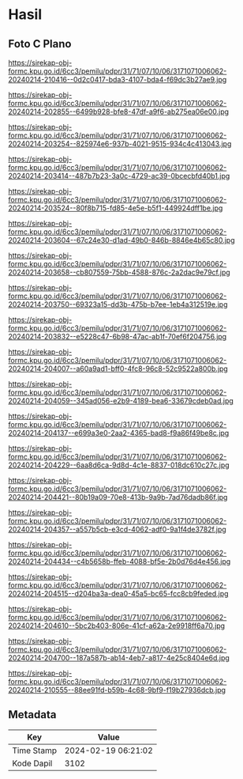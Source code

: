 # Hasil

## Foto C Plano

https://sirekap-obj-formc.kpu.go.id/6cc3/pemilu/pdpr/31/71/07/10/06/3171071006062-20240214-210416--0d2c0417-bda3-4107-bda4-f69dc3b27ae9.jpg

https://sirekap-obj-formc.kpu.go.id/6cc3/pemilu/pdpr/31/71/07/10/06/3171071006062-20240214-202855--6499b928-bfe8-47df-a9f6-ab275ea06e00.jpg

https://sirekap-obj-formc.kpu.go.id/6cc3/pemilu/pdpr/31/71/07/10/06/3171071006062-20240214-203254--825974e6-937b-4021-9515-934c4c413043.jpg

https://sirekap-obj-formc.kpu.go.id/6cc3/pemilu/pdpr/31/71/07/10/06/3171071006062-20240214-203414--487b7b23-3a0c-4729-ac39-0bcecbfd40b1.jpg

https://sirekap-obj-formc.kpu.go.id/6cc3/pemilu/pdpr/31/71/07/10/06/3171071006062-20240214-203524--80f8b715-fd85-4e5e-b5f1-449924dff1be.jpg

https://sirekap-obj-formc.kpu.go.id/6cc3/pemilu/pdpr/31/71/07/10/06/3171071006062-20240214-203604--67c24e30-d1ad-49b0-846b-8846e4b65c80.jpg

https://sirekap-obj-formc.kpu.go.id/6cc3/pemilu/pdpr/31/71/07/10/06/3171071006062-20240214-203658--cb807559-75bb-4588-876c-2a2dac9e79cf.jpg

https://sirekap-obj-formc.kpu.go.id/6cc3/pemilu/pdpr/31/71/07/10/06/3171071006062-20240214-203750--69323a15-dd3b-475b-b7ee-1eb4a312519e.jpg

https://sirekap-obj-formc.kpu.go.id/6cc3/pemilu/pdpr/31/71/07/10/06/3171071006062-20240214-203832--e5228c47-6b98-47ac-ab1f-70ef6f204756.jpg

https://sirekap-obj-formc.kpu.go.id/6cc3/pemilu/pdpr/31/71/07/10/06/3171071006062-20240214-204007--a60a9ad1-bff0-4fc8-96c8-52c9522a800b.jpg

https://sirekap-obj-formc.kpu.go.id/6cc3/pemilu/pdpr/31/71/07/10/06/3171071006062-20240214-204059--345ad056-e2b9-4189-bea6-33679cdeb0ad.jpg

https://sirekap-obj-formc.kpu.go.id/6cc3/pemilu/pdpr/31/71/07/10/06/3171071006062-20240214-204137--e699a3e0-2aa2-4365-bad8-f9a86f49be8c.jpg

https://sirekap-obj-formc.kpu.go.id/6cc3/pemilu/pdpr/31/71/07/10/06/3171071006062-20240214-204229--6aa8d6ca-9d8d-4c1e-8837-018dc610c27c.jpg

https://sirekap-obj-formc.kpu.go.id/6cc3/pemilu/pdpr/31/71/07/10/06/3171071006062-20240214-204421--80b19a09-70e8-413b-9a9b-7ad76dadb86f.jpg

https://sirekap-obj-formc.kpu.go.id/6cc3/pemilu/pdpr/31/71/07/10/06/3171071006062-20240214-204357--a557b5cb-e3cd-4062-adf0-9a1f4de3782f.jpg

https://sirekap-obj-formc.kpu.go.id/6cc3/pemilu/pdpr/31/71/07/10/06/3171071006062-20240214-204434--c4b5658b-ffeb-4088-bf5e-2b0d76d4e456.jpg

https://sirekap-obj-formc.kpu.go.id/6cc3/pemilu/pdpr/31/71/07/10/06/3171071006062-20240214-204515--d204ba3a-dea0-45a5-bc65-fcc8cb9feded.jpg

https://sirekap-obj-formc.kpu.go.id/6cc3/pemilu/pdpr/31/71/07/10/06/3171071006062-20240214-204610--5bc2b403-806e-41cf-a62a-2e9918ff6a70.jpg

https://sirekap-obj-formc.kpu.go.id/6cc3/pemilu/pdpr/31/71/07/10/06/3171071006062-20240214-204700--187a587b-ab14-4eb7-a817-4e25c8404e6d.jpg

https://sirekap-obj-formc.kpu.go.id/6cc3/pemilu/pdpr/31/71/07/10/06/3171071006062-20240214-210555--88ee91fd-b59b-4c68-9bf9-f19b27936dcb.jpg


## Metadata

| Key        | Value               |
| ---------- | ------------------- |
| Time Stamp | 2024-02-19 06:21:02 |
| Kode Dapil | 3102                |



